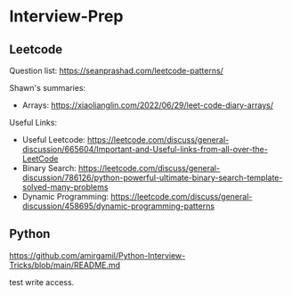 # Interview-Prep

## Leetcode

Question list: https://seanprashad.com/leetcode-patterns/

Shawn's summaries: 
- Arrays: https://xiaolianglin.com/2022/06/29/leet-code-diary-arrays/
  
Useful Links:
- Useful Leetcode: https://leetcode.com/discuss/general-discussion/665604/Important-and-Useful-links-from-all-over-the-LeetCode
- Binary Search: https://leetcode.com/discuss/general-discussion/786126/python-powerful-ultimate-binary-search-template-solved-many-problems
- Dynamic Programming: https://leetcode.com/discuss/general-discussion/458695/dynamic-programming-patterns

## Python

https://github.com/amirgamil/Python-Interview-Tricks/blob/main/README.md

test write access.
